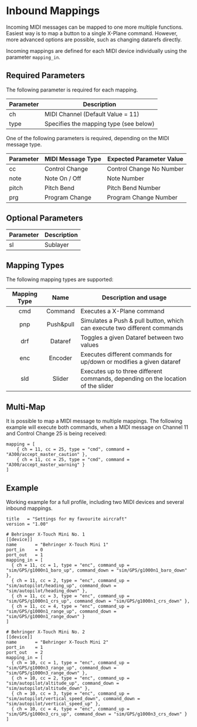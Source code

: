 # Inbound Mappings

Incoming MIDI messages can be mapped to one more multiple functions. Easiest way is to map a button to a single X-Plane 
command. However, more advanced options are possible, such as changing datarefs directly.

Incoming mappings are defined for each MIDI device individually using the parameter `mapping_in`.

## Required Parameters

The following parameter is required for each mapping.

| Parameter | Description                            |
|-----------|----------------------------------------|
| ch        | MIDI Channel (Default Value = 11)      |
 | type      | Specifies the mapping type (see below) |  

One of the following parameters is required, depending on the MIDI message type.

| Parameter | MIDI Message Type | Expected Parameter Value |
|-----------|-------------------|--------------------------|
| cc        | Control Change    | Control Change No Number |
| note      | Note On / Off     | Note Number              |
| pitch     | Pitch Bend        | Pitch Bend Number        |
| prg       | Program Change    | Program Change Number    |

## Optional Parameters

| Parameter | Description            |
|-----------|------------------------|
| sl        | Sublayer               |

## Mapping Types

The following mapping types are supported: 

| Mapping Type |   Name    | Description and usage                                                            |
|:------------:|:---------:|----------------------------------------------------------------------------------|
|     cmd      |  Command  | Executes a X-Plane command                                                       |
|     pnp      | Push&pull | Simulates a Push & pull button, which can execute two different commands         |   
|     drf      |  Dataref  | Toggles a given Dataref between two values                                       |
|     enc      |  Encoder  | Executes different commands for up/down or modifies a given dataref              |
|     sld      |  Slider   | Executes up to three different commands, depending on the location of the slider |

## Multi-Map

It is possible to map a MIDI message to multiple mappings. The following example will execute both commands,
when a MIDI message on Channel 11 and Control Change 25 is being received:

```
mapping = [
    { ch = 11, cc = 25, type = "cmd", command = "A300/accept_master_caution" },
    { ch = 11, cc = 25, type = "cmd", command = "A300/accept_master_warning" }
]
```

## Example

Working example for a full profile, including two MIDI devices and several inbound mappings.

```
title   = "Settings for my favourite aircraft"
version = "1.00"

# Behringer X-Touch Mini No. 1
[[device]]
name       = "Behringer X-Touch Mini 1"
port_in    = 0
port_out   = 1
mapping_in = [
  { ch = 11, cc = 1, type = "enc", command_up = "sim/GPS/g1000n1_baro_up", command_down = "sim/GPS/g1000n1_baro_down" },
  { ch = 11, cc = 2, type = "enc", command_up = "sim/autopilot/heading_up", command_down = "sim/autopilot/heading_down" },
  { ch = 11, cc = 3, type = "enc", command_up = "sim/GPS/g1000n1_crs_up", command_down = "sim/GPS/g1000n1_crs_down" },
  { ch = 11, cc = 4, type = "enc", command_up = "sim/GPS/g1000n1_range_up", command_down = "sim/GPS/g1000n1_range_down" }
]

# Behringer X-Touch Mini No. 2
[[device]]
name       = "Behringer X-Touch Mini 2"
port_in    = 1
port_out   = 2
mapping_in = [
  { ch = 10, cc = 1, type = "enc", command_up = "sim/GPS/g1000n3_range_up", command_down = "sim/GPS/g1000n3_range_down" },
  { ch = 10, cc = 2, type = "enc", command_up = "sim/autopilot/altitude_up", command_down = "sim/autopilot/altitude_down" },
  { ch = 10, cc = 3, type = "enc", command_up = "sim/autopilot/vertical_speed_down", command_down = "sim/autopilot/vertical_speed_up" },
  { ch = 10, cc = 4, type = "enc", command_up = "sim/GPS/g1000n3_crs_up", command_down = "sim/GPS/g1000n3_crs_down" }
]   
```
